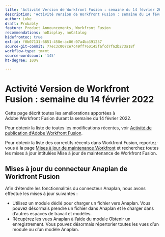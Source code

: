 ```yaml
---
title: 'Activité Version de Workfront Fusion : semaine du 14 février 2022'
description: 'Activité Version de Workfront Fusion : semaine du 14 février 2022'
author: Luke
draft: Probably
feature: Product Announcements, Workfront Fusion
recommendations: noDisplay, noCatalog
hidefromtoc: true
exl-id: f0b07131-6851-458e-ac06-07a4ba391257
source-git-commit: 77ec3c007ce7c49ff760145fafcd7f62b273a18f
workflow-type: tm+mt
source-wordcount: '145'
ht-degree: 100%

---
```


# Activité Version de Workfront Fusion : semaine du 14 février 2022

Cette page décrit toutes les améliorations apportées à Adobe Workfront Fusion durant la semaine du 14 février 2022.

Pour obtenir la liste de toutes les modifications récentes, voir [Activité de publication d’Adobe Workfront Fusion](/help/workfront-fusion/fusion-product-releases/fusion-release-activity.md).

Pour obtenir la liste des correctifs récents dans Workfront Fusion, reportez-vous à la page [Mises à jour de maintenance Workfront](https://experienceleague.adobe.com/docs/workfront-known-issues/releases/current-updates.html) et recherchez toutes les mises à jour intitulées Mise à jour de maintenance de Workfront Fusion.

## Mises à jour du connecteur Anaplan de Workfront Fusion

Afin d’étendre les fonctionnalités du connecteur Anaplan, nous avons effectué les mises à jour suivantes :

* Utilisez un module dédié pour charger un fichier vers Anaplan. Vous pouvez désormais prendre un fichier dans Anaplan et le charger dans d’autres espaces de travail et modèles.
* Récupérez les vues Anaplan à l’aide du module Obtenir un enregistrement. Vous pouvez désormais répertorier toutes les vues d’un module ou d’un modèle Anaplan.
